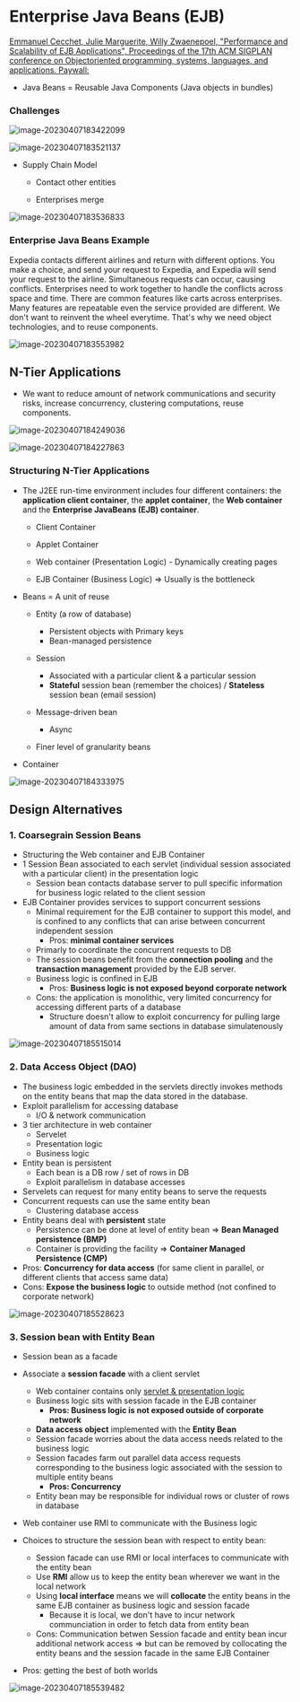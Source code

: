 # Enterprise Java Beans (EJB)

[Emmanuel Cecchet, Julie Marguerite, Willy Zwaenepoel, "Performance and Scalability of EJB Applications", Proceedings of the 17th ACM SIGPLAN conference on Objectoriented programming, systems, languages, and applications. Paywall:](https://gatech.instructure.com/courses/297032/files/36092785/download)



- Java Beans = Reusable Java Components (Java objects in bundles) 



### Challenges  

![image-20230407183422099](assets/image-20230407183422099.png)

![image-20230407183521137](assets/image-20230407183521137.png)

- Supply Chain Model 

  - Contact other entities

  - Enterprises merge

    

![image-20230407183536833](assets/image-20230407183536833.png)



### Enterprise Java Beans Example

Expedia contacts different airlines and return with different options. You make a choice, and send your request to Expedia, and Expedia will send your request to the airline. Simultaneous requests can occur, causing conflicts. Enterprises need to work together to handle the conflicts across space and time. There are common features like carts across enterprises. Many features are repeatable even the service provided are different. We don't want to reinvent the wheel everytime. That's why we need object technologies, and to reuse components.  

![image-20230407183553982](assets/image-20230407183553982.png)



## N-Tier Applications

- We want to reduce amount of network communications and security risks, increase concurrency, clustering computations, reuse components. 

![image-20230407184249036](assets/image-20230407184249036.png)

![image-20230407184227863](assets/image-20230407184227863.png)



### Structuring N-Tier Applications

- The J2EE run-time environment includes four different containers: the **application client container**, the **applet container**, the **Web container** and the **Enterprise JavaBeans (EJB) container**. 

  - Client Container

  - Applet Container 

  - Web container (Presentation Logic) - Dynamically creating pages 

  - EJB Container (Business Logic) => Usually is the bottleneck

- Beans = A unit of reuse

  - Entity (a row of database)
    - Persistent objects with Primary keys
    - Bean-managed persistence

  - Session 
    - Associated with a particular client & a particular session
    - **Stateful** session bean (remember the choices) / **Stateless** session bean (email session)

  - Message-driven bean
    - Async
  - Finer level of granularity beans 

- Container 

![image-20230407184333975](assets/image-20230407184333975.png)



## Design Alternatives

### 1. Coarsegrain Session Beans

- Structuring the Web container and EJB Container 
- 1 Session Bean associated to each servlet (individual session associated with a particular client) in the presentation logic
  - Session bean contacts database server to pull specific information for business logic related to the client session
- EJB Container provides services to support concurrent sessions
  - Minimal requirement for the EJB container to support this model, and is confined to any conflicts that can arise between concurrent independent session 
    - Pros: **minimal container services**
  - Primarly to coordinate the concurrent requests to DB
  - The session beans benefit from the **connection pooling** and the **transaction management** provided by the EJB server.
  - Business logic is confined in EJB
    - Pros: **Business logic is not exposed beyond corporate network**
  - Cons: the application is monolithic, very limited concurrency for accessing different parts of a database 
    - Structure doesn't allow to exploit concurrency for pulling large amount of data from same sections in database simulatenously

![image-20230407185515014](assets/image-20230407185515014.png)

### 2. Data Access Object (DAO)

- The business logic embedded in the servlets directly invokes methods on the entity beans that map the data stored in the database. 
- Exploit parallelism for accessing database
  - I/O & network communication 
- 3 tier architecture in web container
  - Servelet
  - Presentation logic
  - Business logic
- Entity bean is persistent
  - Each bean is a DB row / set of rows in DB
  - Exploit parallelism in database accesses
- Servelets can request for many entity beans to serve the requests
- Concurrent requests can use the same entity bean 
  - Clustering database access
- Entity beans deal with **persistent** state
  - Persistence can be done at level of entity bean => **Bean Managed persistence (BMP)**
  - Container is providing the facility => **Container Managed Persistence (CMP)**
- Pros: **Concurrency for data access** (for same client in parallel, or different clients that access same data)
- Cons: **Expose the business logic** to outside method (not confined to corporate network)

![image-20230407185528623](assets/image-20230407185528623.png)



### 3. Session bean with Entity Bean

- Session bean as a facade

- Associate a **session facade** with a client servlet
  - Web container contains only <u>servlet & presentation logic</u>
  - Business logic sits with session facade in the EJB container
    - **Pros: Business logic is not exposed outside of corporate network**
  - **Data access object** implemented with the **Entity Bean** 
  - Session facade worries about the data access needs related to the business logic
  - Session facades farm out parallel data access requests corresponding to the business logic associated with the session to multiple entity beans
    - **Pros: Concurrency**
  - Entity bean may be responsible for individual rows or cluster of rows in database 
- Web container use RMI to communicate with the Business logic
- Choices to structure the session bean with respect to entity bean: 
  - Session facade can use RMI or local interfaces to communicate with the entity bean
  - Use **RMI** allow us to keep the entity bean wherever we want in the local network
  - Using **local interface** means we will **collocate** the entity beans in the same EJB container as business logic and session facade
    - Because it is local, we don't have to incur network communciation in order to fetch data from entity bean
  - Cons: Communication betwen Session facade and entity bean incur additional network access => but can be removed by collocating the entity beans and the session facade in the same EJB Container
- Pros: getting the best of both worlds

![image-20230407185539482](assets/image-20230407185539482.png)



